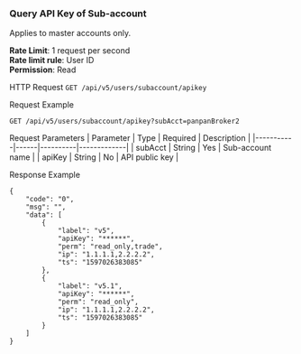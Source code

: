 ### Query API Key of Sub-account
Applies to master accounts only.

**Rate Limit**: 1 request per second  
**Rate limit rule**: User ID  
**Permission**: Read  

HTTP Request
`GET /api/v5/users/subaccount/apikey`

Request Example
```
GET /api/v5/users/subaccount/apikey?subAcct=panpanBroker2
```

Request Parameters
| Parameter | Type | Required | Description |
|-----------|------|----------|-------------|
| subAcct | String | Yes | Sub-account name |
| apiKey | String | No | API public key |

Response Example
```
{
    "code": "0",
    "msg": "",
    "data": [
        {
            "label": "v5",
            "apiKey": "******",
            "perm": "read_only,trade",
            "ip": "1.1.1.1,2.2.2.2",
            "ts": "1597026383085"
        },
        {
            "label": "v5.1",
            "apiKey": "******",
            "perm": "read_only",
            "ip": "1.1.1.1,2.2.2.2",
            "ts": "1597026383085"
        }
    ]
}
```
